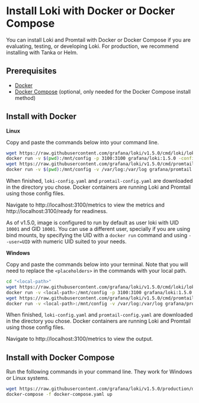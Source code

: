 # Install Loki with Docker or Docker Compose

You can install Loki and Promtail with Docker or Docker Compose if you are evaluating, testing, or developing Loki.
For production, we recommend installing with Tanka or Helm.

## Prerequisites

- [Docker](https://docs.docker.com/install)
- [Docker Compose](https://docs.docker.com/compose/install) (optional, only needed for the Docker Compose install method)

## Install with Docker

**Linux**

Copy and paste the commands below into your command line.

```bash
wget https://raw.githubusercontent.com/grafana/loki/v1.5.0/cmd/loki/loki-local-config.yaml -O loki-config.yaml
docker run -v $(pwd):/mnt/config -p 3100:3100 grafana/loki:1.5.0 -config.file=/mnt/config/loki-config.yaml
wget https://raw.githubusercontent.com/grafana/loki/v1.5.0/cmd/promtail/promtail-docker-config.yaml -O promtail-config.yaml
docker run -v $(pwd):/mnt/config -v /var/log:/var/log grafana/promtail:1.5.0 -config.file=/mnt/config/promtail-config.yaml
```

When finished, `loki-config.yaml` and `promtail-config.yaml` are downloaded in the directory you chose. Docker containers are running Loki and Promtail using those config files.

Navigate to http://localhost:3100/metrics to view the metrics and http://localhost:3100/ready for readiness.

As of v1.5.0, image is configured to run by default as user loki with  UID `10001` and GID `10001`. You can use a different user, specially if you are using bind mounts, by specifying the UID with a `docker run` command and using `--user=UID` with numeric UID suited to your needs.

**Windows**

Copy and paste the commands below into your terminal. Note that you will need to replace the `<placeholders>` in the commands with your local path.

```bash
cd "<local-path>"
wget https://raw.githubusercontent.com/grafana/loki/v1.5.0/cmd/loki/loki-local-config.yaml -O loki-config.yaml
docker run -v <local-path>:/mnt/config -p 3100:3100 grafana/loki:1.5.0 --config.file=/mnt/config/loki-config.yaml
wget https://raw.githubusercontent.com/grafana/loki/v1.5.0/cmd/promtail/promtail-docker-config.yaml -O promtail-config.yaml
docker run -v <local-path>:/mnt/config -v /var/log:/var/log grafana/promtail:1.5.0 --config.file=/mnt/config/promtail-config.yaml
```

When finished, `loki-config.yaml` and `promtail-config.yaml` are downloaded in the directory you chose. Docker containers are running Loki and Promtail using those config files.

Navigate to http://localhost:3100/metrics to view the output.

## Install with Docker Compose

Run the following commands in your command line. They work for Windows or Linux systems.

```bash
wget https://raw.githubusercontent.com/grafana/loki/v1.5.0/production/docker-compose.yaml -O docker-compose.yaml
docker-compose -f docker-compose.yaml up
```
